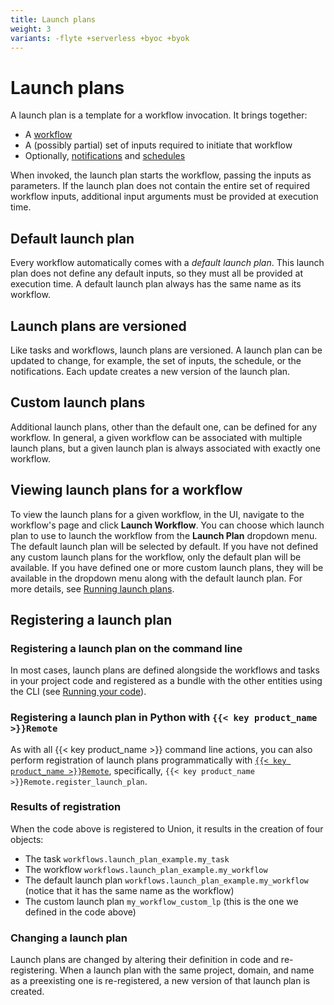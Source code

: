 ```yaml
---
title: Launch plans
weight: 3
variants: -flyte +serverless +byoc +byok
---
```


# Launch plans

A launch plan is a template for a workflow invocation.
It brings together:

* A [workflow](../workflows/_index.md)
* A (possibly partial) set of inputs required to initiate that workflow
* Optionally, [notifications](./notifications.md) and [schedules](./schedules.md)

When invoked, the launch plan starts the workflow, passing the inputs as parameters.
If the launch plan does not contain the entire set of required workflow inputs, additional input arguments must be provided at execution time.

## Default launch plan

Every workflow automatically comes with a *default launch plan*.
This launch plan does not define any default inputs, so they must all be provided at execution time.
A default launch plan always has the same name as its workflow.

## Launch plans are versioned

Like tasks and workflows, launch plans are versioned.
A launch plan can be updated to change, for example, the set of inputs, the schedule, or the notifications.
Each update creates a new version of the launch plan.

## Custom launch plans

Additional launch plans, other than the default one, can be defined for any workflow.
In general, a given workflow can be associated with multiple launch plans, but a given launch plan is always associated with exactly one workflow.

## Viewing launch plans for a workflow

To view the launch plans for a given workflow, in the UI, navigate to the workflow's page and click **Launch Workflow**.
You can choose which launch plan to use to launch the workflow from the **Launch Plan** dropdown menu.
The default launch plan will be selected by default. If you have not defined any custom launch plans for the workflow, only the default plan will be available.
If you have defined one or more custom launch plans, they will be available in the dropdown menu along with the default launch plan.
For more details, see [Running launch plans](./running-launch-plans.md).

## Registering a launch plan

### Registering a launch plan on the command line

In most cases, launch plans are defined alongside the workflows and tasks in your project code and registered as a bundle with the other entities using the CLI (see [Running your code](../../development-cycle/running-your-code.md)).

### Registering a launch plan in Python with `{{< key product_name >}}Remote`

As with all {{< key product_name >}} command line actions, you can also perform registration of launch plans programmatically with [`{{< key product_name >}}Remote`](../../development-cycle/union-remote/_index.md), specifically, `{{< key product_name >}}Remote.register_launch_plan`.

### Results of registration

When the code above is registered to Union, it results in the creation of four objects:

* The task `workflows.launch_plan_example.my_task`
* The workflow `workflows.launch_plan_example.my_workflow`
* The default launch plan `workflows.launch_plan_example.my_workflow` (notice that it has the same name as the workflow)
* The custom launch plan `my_workflow_custom_lp` (this is the one we defined in the code above)

### Changing a launch plan

Launch plans are changed by altering their definition in code and re-registering.
When a launch plan with the same project, domain, and name as a preexisting one is re-registered, a new version of that launch plan is created.
